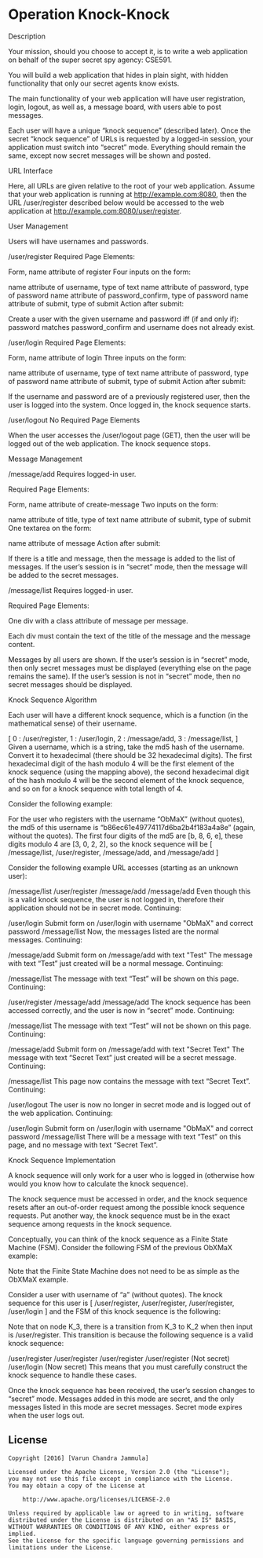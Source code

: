 # Operation Knock-Knock

Description

Your mission, should you choose to accept it, is to write a web application on behalf of the super secret spy agency: CSE591.

You will build a web application that hides in plain sight, with hidden functionality that only our secret agents know exists.

The main functionality of your web application will have user registration, login, logout, as well as, a message board, with users able to post messages.

Each user will have a unique “knock sequence” (described later). Once the secret “knock sequence” of URLs is requested by a logged-in session, your application must switch into “secret” mode. Everything should remain the same, except now secret messages will be shown and posted.

URL Interface

Here, all URLs are given relative to the root of your web application. Assume that your web application is running at http://example.com:8080, then the URL /user/register described below would be accessed to the web application at http://example.com:8080/user/register.

User Management

Users will have usernames and passwords.

/user/register
Required Page Elements:

Form, name attribute of register Four inputs on the form:

name attribute of username, type of text
name attribute of password, type of password
name attribute of password_confirm, type of password
name attribute of submit, type of submit
Action after submit:

Create a user with the given username and password iff (if and only if): password matches password_confirm and username does not already exist.

/user/login
Required Page Elements:

Form, name attribute of login Three inputs on the form:

name attribute of username, type of text
name attribute of password, type of password
name attribute of submit, type of submit
Action after submit:

If the username and password are of a previously registered user, then the user is logged into the system. Once logged in, the knock sequence starts.

/user/logout
No Required Page Elements

When the user accesses the /user/logout page (GET), then the user will be logged out of the web application. The knock sequence stops.

Message Management

/message/add
Requires logged-in user.

Required Page Elements:

Form, name attribute of create-message Two inputs on the form:

name attribute of title, type of text
name attribute of submit, type of submit
One textarea on the form:

name attribute of message
Action after submit:

If there is a title and message, then the message is added to the list of messages. If the user’s session is in “secret” mode, then the message will be added to the secret messages.

/message/list
Requires logged-in user.

Required Page Elements:

One div with a class attribute of message per message.

Each div must contain the text of the title of the message and the message content.

Messages by all users are shown. If the user’s session is in “secret” mode, then only secret messages must be displayed (everything else on the page remains the same). If the user’s session is not in “secret” mode, then no secret messages should be displayed.

Knock Sequence Algorithm

Each user will have a different knock sequence, which is a function (in the mathematical sense) of their username.

[
  0 : /user/register,
  1 : /user/login,
  2 : /message/add,
  3 : /message/list,
]
Given a username, which is a string, take the md5 hash of the username. Convert it to hexadecimal (there should be 32 hexadecimal digits). The first hexadecimal digit of the hash modulo 4 will be the first element of the knock sequence (using the mapping above), the second hexadecimal digit of the hash modulo 4 will be the second element of the knock sequence, and so on for a knock sequence with total length of 4.

Consider the following example:

For the user who registers with the username “ObMaX” (without quotes), the md5 of this username is “b86ec61e49774117d6ba2b4f183a4a8e” (again, without the quotes). The first four digits of the md5 are [b, 8, 6, e], these digits modulo 4 are [3, 0, 2, 2], so the knock sequence will be [ /message/list, /user/register, /message/add, and /message/add ]

Consider the following example URL accesses (starting as an unknown user):

/message/list
/user/register
/message/add
/message/add
Even though this is a valid knock sequence, the user is not logged in, therefore their application should not be in secret mode. Continuing:

/user/login
Submit form on /user/login with username "ObMaX" and correct password
/message/list
Now, the messages listed are the normal messages. Continuing:

/message/add
Submit form on /message/add with text "Test"
The message with text “Test” just created will be a normal message. Continuing:

/message/list
The message with text “Test” will be shown on this page. Continuing:

/user/register
/message/add
/message/add
The knock sequence has been accessed correctly, and the user is now in “secret” mode. Continuing:

/message/list
The message with text “Test” will not be shown on this page. Continuing:

/message/add
Submit form on /message/add with text "Secret Text"
The message with text “Secret Text” just created will be a secret message. Continuing:

/message/list
This page now contains the message with text “Secret Text”. Continuing:

/user/logout
The user is now no longer in secret mode and is logged out of the web application. Continuing:

/user/login
Submit form on /user/login with username "ObMaX" and correct password
/message/list
There will be a message with text “Test” on this page, and no message with text “Secret Text”.

Knock Sequence Implementation

A knock sequence will only work for a user who is logged in (otherwise how would you know how to calculate the knock sequence).

The knock sequence must be accessed in order, and the knock sequence resets after an out-of-order request among the possible knock sequence requests. Put another way, the knock sequence must be in the exact sequence among requests in the knock sequence.

Conceptually, you can think of the knock sequence as a Finite State Machine (FSM). Consider the following FSM of the previous ObXMaX example:



Note that the Finite State Machine does not need to be as simple as the ObXMaX example.

Consider a user with username of “a” (without quotes). The knock sequence for this user is [ /user/register, /user/register, /user/register, /user/login ] and the FSM of this knock sequence is the following:



Note that on node K_3, there is a transition from K_3 to K_2 when then input is /user/register. This transition is because the following sequence is a valid knock sequence:

/user/register
/user/register
/user/register
/user/register (Not secret)
/user/login (Now secret)
This means that you must carefully construct the knock sequence to handle these cases.

Once the knock sequence has been received, the user’s session changes to “secret” mode. Messages added in this mode are secret, and the only messages listed in this mode are secret messages. Secret mode expires when the user logs out.

## License

    Copyright [2016] [Varun Chandra Jammula]

    Licensed under the Apache License, Version 2.0 (the "License");
    you may not use this file except in compliance with the License.
    You may obtain a copy of the License at

        http://www.apache.org/licenses/LICENSE-2.0

    Unless required by applicable law or agreed to in writing, software
    distributed under the License is distributed on an "AS IS" BASIS,
    WITHOUT WARRANTIES OR CONDITIONS OF ANY KIND, either express or implied.
    See the License for the specific language governing permissions and
    limitations under the License.
